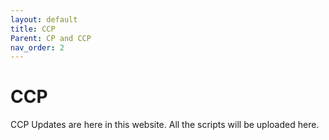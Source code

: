 ```yaml
---
layout: default
title: CCP
Parent: CP and CCP
nav_order: 2
---
```

# CCP
CCP Updates are here in this website. All the scripts will be uploaded here.